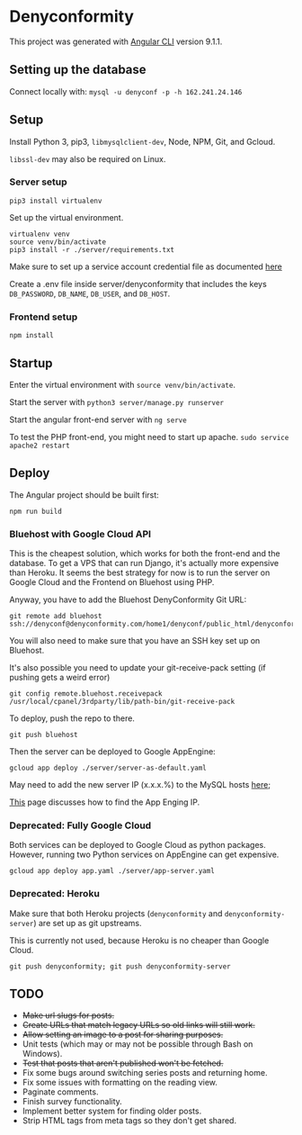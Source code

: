 # Denyconformity

This project was generated with [Angular CLI](https://github.com/angular/angular-cli) version 9.1.1.

## Setting up the database

<!-- Remember to start the cloud sql proxy ~

```
gcloud init
gcloud auth login
./cloud_sql_proxy -instances=denyconformity-staging:us-central1:denyconformity=tcp:3306
``` -->

Connect locally with:
`mysql -u denyconf -p -h 162.241.24.146`


## Setup

Install Python 3, pip3, `libmysqlclient-dev`, Node, NPM, Git, and Gcloud.

`libssl-dev` may also be required on Linux.

### Server setup

```
pip3 install virtualenv
```

Set up the virtual environment.

```
virtualenv venv
source venv/bin/activate
pip3 install -r ./server/requirements.txt
```

Make sure to set up a service account credential file as documented [here](https://cloud.google.com/secret-manager/docs/reference/libraries#client-libraries-install-python)

Create a .env file inside server/denyconformity that includes the keys `DB_PASSWORD`, `DB_NAME`, `DB_USER`, and `DB_HOST`.

### Frontend setup

```
npm install
```

## Startup

Enter the virtual environment with `source venv/bin/activate`.

Start the server with `python3 server/manage.py runserver`

Start the angular front-end server with `ng serve`

To test the PHP front-end, you might need to start up apache. `sudo service apache2 restart`


## Deploy

The Angular project should be built first:

```
npm run build
```

### Bluehost with Google Cloud API

This is the cheapest solution, which works for both the front-end and the database. To get a VPS that can run Django, it's actually more expensive than Heroku. It seems the best strategy for now is to run the server on Google Cloud and the Frontend on Bluehost using PHP.

Anyway, you have to add the Bluehost DenyConformity Git URL:

```
git remote add bluehost ssh://denyconf@denyconformity.com/home1/denyconf/public_html/denyconformity
```

You will also need to make sure that you have an SSH key set up on Bluehost.

It's also possible you need to update your git-receive-pack setting (if pushing gets a weird error)

```
git config remote.bluehost.receivepack /usr/local/cpanel/3rdparty/lib/path-bin/git-receive-pack
```

To deploy, push the repo to there.

```
git push bluehost
```

Then the server can be deployed to Google AppEngine:

```
gcloud app deploy ./server/server-as-default.yaml
```

May need to add the new server IP (x.x.x.%) to the MySQL hosts [here](https://cpanel-box5878.bluehost.com/cpsess6011082395/frontend/bluehost/sql/managehost.html);

[This](https://cloud.google.com/appengine/kb#static-ip) page discusses how to find the App Enging IP.


### Deprecated: Fully Google Cloud

Both services can be deployed to Google Cloud as python packages. However, running two Python services on AppEngine can get expensive.

```
gcloud app deploy app.yaml ./server/app-server.yaml
```

### Deprecated: Heroku

Make sure that both Heroku projects (`denyconformity` and `denyconformity-server`) are set up as git upstreams.

This is currently not used, because Heroku is no cheaper than Google Cloud.

`git push denyconformity; git push denyconformity-server`

## TODO

* ~~Make url slugs for posts.~~
* ~~Create URLs that match legacy URLs so old links will still work.~~
* ~~Allow setting an image to a post for sharing purposes.~~
* Unit tests (which may or may not be possible through Bash on Windows).
* ~~Test that posts that aren't published won't be fetched.~~
* Fix some bugs around switching series posts and returning home.
* Fix some issues with formatting on the reading view.
* Paginate comments.
* Finish survey functionality.
* Implement better system for finding older posts.
* Strip HTML tags from meta tags so they don't get shared.
